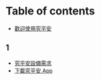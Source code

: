 # Table of contents

* [歡迎使用究平安](README.md)

## 1

* [究平安設備需求](1/jiu-ping-an-xu-qiu.md)
* [下載究平安 App](1/xia-jiu-ping-an-app.md)

